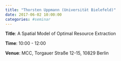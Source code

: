 ```yaml
---
title: "Thorsten Uppmann (Universität Bielefeld)"
date: 2017-06-02 10:00:00
categories: #seminar
---
```


**Title**: A Spatial Model of Optimal Resource Extraction  

**Time**: 10:00 - 12:00  

**Venue**: MCC, Torgauer Straße 12-15, 10829 Berlin
